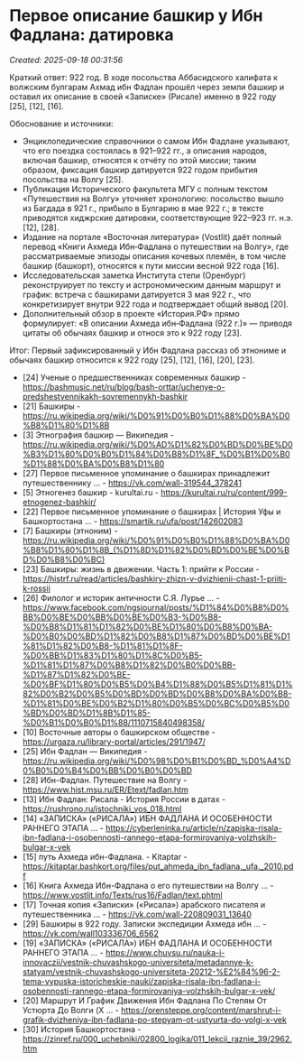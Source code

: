 # Первое описание башкир у Ибн Фадлана: датировка

*Created: 2025-09-18 00:31:56*

Краткий ответ: 922 год. В ходе посольства Аббасидского халифата к волжским булгарам Ахмад ибн Фадлан прошёл через земли башкир и оставил их описание в своей «Записке» (Рисале) именно в 922 году [25], [12], [16].

Обоснование и источники:
- Энциклопедические справочники о самом Ибн Фадлане указывают, что его поездка состоялась в 921–922 гг., а описания народов, включая башкир, относятся к отчёту по этой миссии; таким образом, фиксация башкир датируется 922 годом прибытия посольства на Волгу [25].
- Публикация Исторического факультета МГУ с полным текстом «Путешествия на Волгу» уточняет хронологию: посольство вышло из Багдада в 921 г., прибыло в Булгарию в мае 922 г.; в тексте приводятся хиджрские датировки, соответствующие 922–923 гг. н.э. [12], [28].
- Издание на портале «Восточная литература» (Vostlit) даёт полный перевод «Книги Ахмеда Ибн‑Фадлана о путешествии на Волгу», где рассматриваемые эпизоды описания кочевых племён, в том числе башкир (башкорт), относятся к пути миссии весной 922 года [16].
- Исследовательская заметка Института степи (Оренбург) реконструирует по тексту и астрономическим данным маршрут и график: встреча с башкирами датируется 3 мая 922 г., что конкретизирует внутри 922 года и подтверждает общий вывод [20].
- Дополнительный обзор в проекте «История.РФ» прямо формулирует: «В описании Ахмеда ибн‑Фадлана (922 г.)» — приводя цитаты об обычаях башкир и относя это к 922 году [23].

Итог: Первый зафиксированный у Ибн Фадлана рассказ об этнониме и обычаях башкир относится к 922 году [25], [12], [16], [20], [23].

- [24] Ученые о предшественниках современных башкир - https://bashmusic.net/ru/blog/bash-orttar/uchenye-o-predshestvennikakh-sovremennykh-bashkir
- [21] Башкиры - https://ru.wikipedia.org/wiki/%D0%91%D0%B0%D1%88%D0%BA%D0%B8%D1%80%D1%8B
- [3] Этнография башкир — Википедия - https://ru.wikipedia.org/wiki/%D0%AD%D1%82%D0%BD%D0%BE%D0%B3%D1%80%D0%B0%D1%84%D0%B8%D1%8F_%D0%B1%D0%B0%D1%88%D0%BA%D0%B8%D1%80
- [27] Первое письменное упоминание о башкирах принадлежит путешественнику ... - https://vk.com/wall-319544_378241
- [5] Этногенез башкир - kurultai.ru - https://kurultai.ru/ru/content/999-etnogenez-bashkir/
- [22] Первое письменное упоминание о башкирах | История Уфы и Башкортостана ... - https://smartik.ru/ufa/post/142602083
- [7] Башкиры (этноним) - https://ru.wikipedia.org/wiki/%D0%91%D0%B0%D1%88%D0%BA%D0%B8%D1%80%D1%8B_(%D1%8D%D1%82%D0%BD%D0%BE%D0%BD%D0%B8%D0%BC)
- [23] Башкиры: жизнь в движении. Часть 1: прийти к России - https://histrf.ru/read/articles/bashkiry-zhizn-v-dvizhienii-chast-1-priiti-k-rossii
- [26] Филолог и историк античности С.Я. Лурье ... - https://www.facebook.com/ngsjournal/posts/%D1%84%D0%B8%D0%BB%D0%BE%D0%BB%D0%BE%D0%B3-%D0%B8-%D0%B8%D1%81%D1%82%D0%BE%D1%80%D0%B8%D0%BA-%D0%B0%D0%BD%D1%82%D0%B8%D1%87%D0%BD%D0%BE%D1%81%D1%82%D0%B8-%D1%81%D1%8F-%D0%BB%D1%83%D1%80%D1%8C%D0%B5-%D1%81%D1%87%D0%B8%D1%82%D0%B0%D0%BB-%D1%87%D1%82%D0%BE-%D0%BF%D1%80%D0%B5%D0%B4%D1%88%D0%B5%D1%81%D1%82%D0%B2%D0%B5%D0%BD%D0%BD%D0%B8%D0%BA%D0%B8-%D1%81%D0%BE%D0%B2%D1%80%D0%B5%D0%BC%D0%B5%D0%BD%D0%BD%D1%8B%D1%85-%D0%B1%D0%B0%D1%88/1110715840498358/
- [10] Восточные авторы о башкирском обществе - https://urgaza.ru/library-portal/articles/291/1947/
- [25] Ибн Фадлан — Википедия - https://ru.wikipedia.org/wiki/%D0%98%D0%B1%D0%BD_%D0%A4%D0%B0%D0%B4%D0%BB%D0%B0%D0%BD
- [28] Ибн-Фадлан. Путешествие на Волгу - https://www.hist.msu.ru/ER/Etext/fadlan.htm
- [13] Ибн Фадлан: Рисала - История России в датах - https://rushrono.ru/istochniki_vos_018.html
- [14] «ЗАПИСКА» («РИСАЛА») ИБН ФАДЛАНА И ОСОБЕННОСТИ РАННЕГО ЭТАПА ... - https://cyberleninka.ru/article/n/zapiska-risala-ibn-fadlana-i-osobennosti-rannego-etapa-formirovaniya-volzhskih-bulgar-x-vek
- [15] путь Ахмеда ибн-Фадлана. - Kitaptar - https://kitaptar.bashkort.org/files/put_ahmeda_ibn_fadlana._ufa._2010.pdf
- [16] Книга Ахмеда Ибн-Фадлана о его путешествии на Волгу ... - https://www.vostlit.info/Texts/rus16/Fadlan/text.phtml
- [17] Точная копия «Записки» («Рисала») арабского писателя и путешественника ... - https://vk.com/wall-220809031_13640
- [29] Башкиры в 922 году. Записки экспедиции Ахмеда ибн ... - https://vk.com/wall103336706_6562
- [19] «ЗАПИСКА» («РИСАЛА») ИБН ФАДЛАНА И ОСОБЕННОСТИ РАННЕГО ЭТАПА ... - https://www.chuvsu.ru/nauka-i-innovaczii/vestnik-chuvashskogo-universiteta/metadannye-k-statyam/vestnik-chuvashskogo-universiteta-20212-%E2%84%96-2-tema-vypuska-istoricheskie-nauki/zapiska-risala-ibn-fadlana-i-osobennosti-rannego-etapa-formirovaniya-volzhskih-bulgar-x-vek/
- [20] Маршрут И График Движения Ибн Фадлана По Степям От Устюрта До Волги (X ... - https://orensteppe.org/content/marshrut-i-grafik-dvizheniya-ibn-fadlana-po-stepyam-ot-ustyurta-do-volgi-x-vek
- [30] История Башкортостана - https://zinref.ru/000_uchebniki/02800_logika/011_lekcii_raznie_39/2962.htm